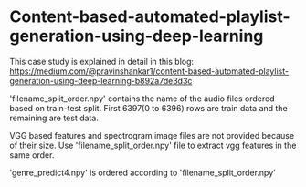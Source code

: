 # Content-based-automated-playlist-generation-using-deep-learning

This case study is explained in detail in this blog: https://medium.com/@pravinshankar1/content-based-automated-playlist-generation-using-deep-learning-b892a7de3d3c

'filename_split_order.npy' contains the name of the audio files ordered based on train-test split. First 6397(0 to 6396) rows are train data and the remaining are test data.


VGG based features and spectrogram image files are not provided because of their size. Use 'filename_split_order.npy' file to extract vgg features in the same order.


'genre_predict4.npy' is ordered according to 'filename_split_order.npy'
